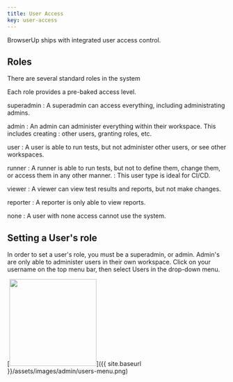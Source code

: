 ```yaml
---
title: User Access
key: user-access
---
```


BrowserUp ships with integrated user access control.

## Roles

There are several standard roles in the system

Each role provides a pre-baked access level.

superadmin
: A superadmin can access everything, including administrating admins.

admin
: An admin can administer everything within their workspace. This includes creating
: other users, granting roles, etc.

user
: A user is able to run tests, but not administer other users, or see other workspaces.

runner
: A runner is able to run tests, but not to define them, change them, or access them in any other manner.
: This user type is ideal for CI/CD.

viewer
: A viewer can view test results and reports, but not make changes.

reporter
: A reporter is only able to view reports.

none
: A user with none access cannot use the system.


## Setting a User's role

In order to set a user's role, you must be a superadmin, or admin. Admin's are only able
to administer users in their own workspace. Click on your username on the top menu bar, then select Users in the
drop-down menu.

[<img src="{{ site.baseurl }}/assets/images/admin/users-menu.png" width="200"/>]({{ site.baseurl }}/assets/images/admin/users-menu.png)

